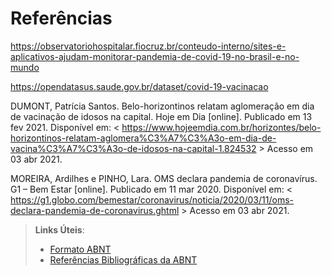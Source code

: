 # Referências

https://observatoriohospitalar.fiocruz.br/conteudo-interno/sites-e-aplicativos-ajudam-monitorar-pandemia-de-covid-19-no-brasil-e-no-mundo

https://opendatasus.saude.gov.br/dataset/covid-19-vacinacao

DUMONT, Patrícia Santos. Belo-horizontinos relatam aglomeração em dia de vacinação de idosos na capital. Hoje em Dia [online]. Publicado em 13 fev 2021. Disponível em: < https://www.hojeemdia.com.br/horizontes/belo-horizontinos-relatam-aglomera%C3%A7%C3%A3o-em-dia-de-vacina%C3%A7%C3%A3o-de-idosos-na-capital-1.824532 > Acesso em 03 abr 2021. 

MOREIRA, Ardilhes e PINHO, Lara.  OMS declara pandemia de coronavírus. G1 – Bem Estar [online]. Publicado em 11 mar 2020. Disponível em: < https://g1.globo.com/bemestar/coronavirus/noticia/2020/03/11/oms-declara-pandemia-de-coronavirus.ghtml > Acesso em 03 abr 2021. 

> **Links Úteis**:
> - [Formato ABNT](https://www.normastecnicas.com/abnt/trabalhos-academicos/referencias/)
> - [Referências Bibliográficas da ABNT](https://comunidade.rockcontent.com/referencia-bibliografica-abnt/)

